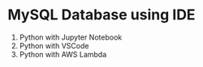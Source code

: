 # MySQL Database using IDE 
1) Python with Jupyter Notebook
2) Python with VSCode
3) Python with AWS Lambda
